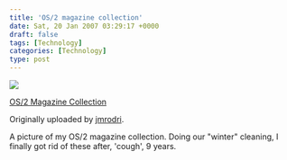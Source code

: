 ```yaml
---
title: 'OS/2 magazine collection'
date: Sat, 20 Jan 2007 03:29:17 +0000
draft: false
tags: [Technology]
categories: [Technology]
type: post
---
```


[![](http://farm1.static.flickr.com/121/363064717_4d7a30ff5b_m.jpg)](http://www.flickr.com/photos/jmrodri/363064717/ "photo sharing")

[OS/2 Magazine Collection](http://www.flickr.com/photos/jmrodri/363064717/)

Originally uploaded by [jmrodri](http://www.flickr.com/people/jmrodri/).

A picture of my OS/2 magazine collection. Doing our "winter" cleaning, I finally got rid of these after, 'cough', 9 years.